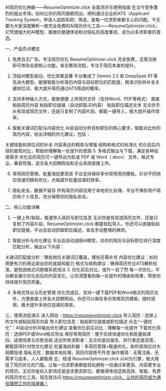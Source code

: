 AI简历优化神器——ResumeOptimizer.click 全面测评与使用指南
在当今竞争激烈的就业市场，如何让你的简历脱颖而出、顺利通过企业的ATS（Applicant Tracking System，申请人追踪系统）筛选，是每一位求职者都关心的问题。今天要为大家深度解析一款完全免费的AI简历优化工具——ResumeOptimizer.click，它凭借强大的AI模型、极致的便捷体验和对隐私的高度重视，成为众多求职者的首选。

一、产品亮点概览
1. 免费且无广告，专注简历优化
ResumeOptimizer.click 完全免费，无需注册即可体验全部核心功能，省去繁琐流程，专注于简历本身的提升。

2. 顶级AI模型驱动，优化效果显著
平台集成了 Gemini 2.5 和 DeepSeek R1 等先进大模型，能够智能分析简历内容与目标职位的匹配度，精准识别并补全关键岗位词，极大提升简历通过ATS筛选的概率。

3. 支持多种输入方式，极致便捷
上传简历文件（支持Word、PDF等格式）
直接粘贴简历内容
粘贴职位链接（自动抓取JD内容）
粘贴职位描述文本
无论你手头有现成简历文件，还是只复制了内容片段，都能一键导入，极大提升操作效率。

4. 智能关键词匹配与内容优化
AI会自动分析目标职位的核心要求，智能对比你的简历内容，给出详细的优化建议，包括：

关键技能和岗位词的补全
内容表达的精炼与增强
结构和格式的标准化
优化前后内容的直观对比，帮助你理解每一处提升的思路
5. 多格式输出与下载，满足各种投递需求
优化后的简历可一键导出为标准 PDF 或 Word（.docx） 文件，格式专业、兼容性强，适合各大招聘网站和企业系统直接上传。

6. 常用简历管理，批量海投更高效
平台支持保存多份常用简历模板，针对不同岗位快速切换和优化，大幅提升批量投递的效率。

7. 隐私安全，数据不留存
所有简历内容仅用于本地优化处理，平台不保存用户简历和个人信息，充分保障你的隐私安全。

二、核心功能详解
1. 一键上传/粘贴，极速导入简历与职位信息
无论你是有现成简历文件，还是只复制了内容片段，ResumeOptimizer.click 都能轻松导入。你还可以直接粘贴职位链接，平台会自动抓取职位描述，省去手动整理的麻烦。

2. 智能分析与优化建议
平台会自动调用AI模型，对你的简历与目标职位进行深度匹配分析，输出以下内容：

关键词匹配度分析：哪些岗位关键词已覆盖，哪些还需补充
内容优化建议：如何用更有力的表达突出你的成就和能力
格式与结构建议：确保简历符合ATS解析标准，避免因格式问题被系统淘汰
3. 优化前后对比，提升一目了然
每一次优化，平台都会展示优化前后的内容变化，让你清楚看到每一处提升的理由和效果，帮助你持续提升简历质量。

4. 多格式导出与历史管理
优化完成后，支持一键下载PDF和Word格式的简历文件，方便直接上传各大招聘网站。你还可以保存多份常用简历模板，随时调用，极大提升多岗位投递的效率。

三、使用流程演示
进入网站：https://resumeoptimizer.click
导入简历：选择上传文件或粘贴简历内容
导入职位信息：粘贴职位链接或职位描述
点击“一键优化”：AI自动分析并输出优化建议
查看优化前后对比：理解每一处提升
下载优化简历：选择PDF或Word格式导出
保存常用简历：便于后续快速优化和批量投递
四、适用场景与优势总结
适合所有求职者：无论你是应届生、转行者还是高管，都能获得针对性优化建议
批量海投利器：多简历管理+极速优化，助你高效应对大规模投递
隐私无忧：数据本地处理，简历内容绝不外泄
操作极简：无需注册、无需学习成本，人人都能用
五、结语
ResumeOptimizer.click 以AI为引擎，极大降低了简历优化的门槛，让每一位求职者都能轻松拥有一份通过率更高、内容更专业的简历。无论你是初入职场还是追求更高职位，都值得体验这款高效、智能、免费的简历优化工具。现在就访问 https://resumeoptimizer.click，让你的简历成为通往理想工作的加速器！